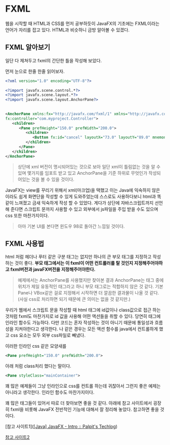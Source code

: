 # FXML

웹을 시작할 때 HTML과 CSS를 먼저 공부하듯이 JavaFX의 기초에는 FXML이라는 언어가 자리를 잡고 있다. HTML과 비슷하니 금방 알아볼 수 있겠다.

 

## FXML 알아보기

일단 다 제쳐두고 fxml의 간단한 틀을 작성해 보았다.

먼저 눈으로 한줄 한줄 읽어보자.

```xml
<?xml version="1.0" encoding="UTF-8"?>
 
<?import javafx.scene.control.*?>
<?import javafx.scene.layout.*?>
<?import javafx.scene.layout.AnchorPane?>
 
 
<AnchorPane xmlns:fx="http://javafx.com/fxml/1" xmlns="http://javafx.com/javafx/8"
fx:controller="com.myproject.Controller">
   <children>
      <Pane prefHeight="150.0" prefWidth="200.0">
         <children>
            <Button fx:id="cancel" layoutX="73.0" layoutY="89.0" mnemonicParsing="false" text="Button" />
         </children>
      </Pane>
   </children>
</AnchorPane>

```

> 상단에 xml 버전이 명시되어있는 것으로 보아 일단 xml이 틀림없는 것을 알 수 있며 몇가지를 임포트 받고 있고 AnchorPane을 기준 하위로 무엇인가 작성되어있는 것을 볼 수 있을 것이다. 



 JavaFX는 view를 꾸리기 위해서 xml(마크업)을 택했고 이는 Java에 익숙하지 않은 이라도 쉽게 화면단을 작성할 수 있게 도와주었는데 스스로도 사용하다보니 html과 똑같이 느껴졌고 금새 익숙하게 작성 할 수 있었다. 게다가 상단에 자바스크립트까지 선언해 준다면 스크립트 문까지 사용할 수 있고 외부에서 js파일을 주입 받을 수도 있으며 css 또한 마찬가지이다. 

> 아마 기본 UI를 본다면 윈도우 98로 돌아간 느낌일 것이다.



## FXML 사용법

html 처럼 헤더나 푸터 같은 구분 태그는 없지만 하나의 큰 부모 태그를 지정하고 작성하는 것이 좋다. **부모 태그에서는 이 fxml이 어떤 컨트롤러를 탈 것인지 지정해주어야하고 fxml버전과 javaFX버전을 지정해주어야한다.**



> 예제에서는 AnchorPane를 사용했지만 찾아본 결과 AnchorPane는 태그 중에 위치가 제일 유동적인 태그라고 하니 부모 태그로는 적합하지 않은 것 같다. 기본 Pane나 VBox같은 걸로 지정해서 시작하면 더 깔끔한 결과물이 나올 것 같다. (사실 css로 처리하면 되기 때문에 큰 의미는 없을 것 같지만.)  



우리가 웹에서 스크립트 문을 작성할 때 html 태그에 id값이나 class값으로 접근 하는 것처럼 fxml도 마찬가지로 id 값을 사용해 어떤 액션들을 취할 수 있다. 당연히 태그에 인라인 함수도 가능하다. 다만 코드는 혼자 작성하는 것이 아니기 때문에 통일성과 흐름성을 지켜야한다고 생각한다. 나 같은 경우는 모든 액션 함수를 java에서 컨트롤하게 했고 css 요소는 모두 외부 css파일로 빼냈다. 



이러한 인라인 css 같은 모양새를

```xml
<Pane prefHeight="150.0" prefWidth="200.0">
```

아래 처럼 class처리 했다는 말이다.

```xml
<Pane styleClass="mainContainer">
```

꽤 많은 예제들이 그냥 인라인으로 css를 컨트롤 하는데 귀찮아서 그런지 좋은 예제는 아니라고 생각한다. 인라인 함수도 마찬가지이다. 



꽤 많은 태그들이 있어서 따로 더 찾아보면 좋을 것 같다. 아래에 참고 사이트에서 굉장히 fxml을 비롯해 JavaFX 전반적인 기능에 대해서 잘 정리해 놓았다. 참고하면 좋을 것이다.

[참고 사이트1]([[Java] JavaFX - Intro :: Palpit's Techlog](https://palpit.tistory.com/entry/Java-JavaFX-Intro?category=843239))

[참고 사이트2](https://schrodingermemory.tistory.com/1)
